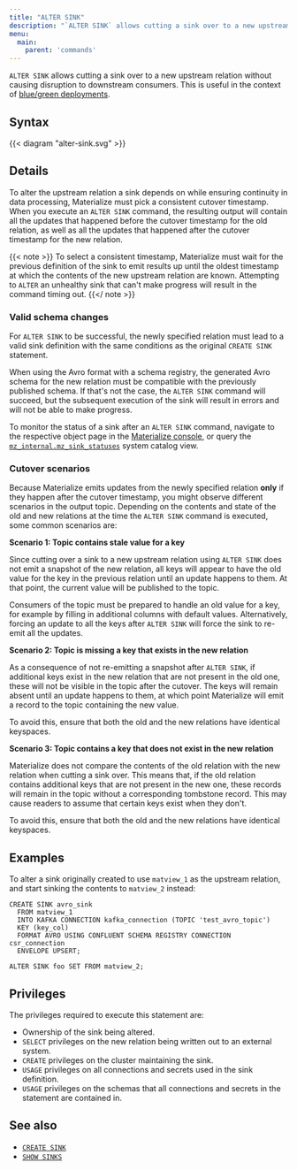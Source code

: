 ```yaml
---
title: "ALTER SINK"
description: "`ALTER SINK` allows cutting a sink over to a new upstream relation without causing disruption to downstream consumers."
menu:
  main:
    parent: 'commands'
---
```


`ALTER SINK` allows cutting a sink over to a new upstream relation without
causing disruption to downstream consumers. This is useful in the context
of [blue/green deployments](/manage/dbt/development-workflows/#bluegreen-deployments).

## Syntax

{{< diagram "alter-sink.svg" >}}

## Details

To alter the upstream relation a sink depends on while ensuring continuity in
data processing, Materialize must pick a consistent cutover timestamp. When you
execute an `ALTER SINK` command, the resulting output will contain all the
updates that happened before the cutover timestamp for the old relation, as
well as all the updates that happened after the cutover timestamp for the new
relation.

{{< note >}}
To select a consistent timestamp, Materialize must wait for the previous
definition of the sink to emit results up until the oldest timestamp at which
the contents of the new upstream relation are known. Attempting to `ALTER` an
unhealthy sink that can't make progress will result in the command timing out.
{{</ note >}}

### Valid schema changes

For `ALTER SINK` to be successful, the newly specified relation must lead to a
valid sink definition with the same conditions as the original `CREATE SINK`
statement.

When using the Avro format with a schema registry, the generated Avro
schema for the new relation must be compatible with the previously published
schema. If that's not the case, the `ALTER SINK` command will succeed, but the
subsequent execution of the sink will result in errors and will not be able to
make progress.

To monitor the status of a sink after an `ALTER SINK` command, navigate to the
respective object page in the [Materialize console](https://console.materialize.com/),
or query the [`mz_internal.mz_sink_statuses`](/sql/system-catalog/mz_internal/#mz_sink_statuses)
system catalog view.

### Cutover scenarios

Because Materialize emits updates from the newly specified relation **only** if
they happen after the cutover timestamp, you might observe different scenarios
in the output topic. Depending on the contents and state of the old and new
relations at the time the `ALTER SINK` command is executed, some common
scenarios are:

**Scenario 1: Topic contains stale value for a key**

Since cutting over a sink to a new upstream relation using `ALTER SINK` does not
emit a snapshot of the new relation, all keys will appear to have the old value
for the key in the previous relation until an update happens to them. At that
point, the current value will be published to the topic.

Consumers of the topic must be prepared to handle an old value for a key, for
example by filling in additional columns with default values. Alternatively,
forcing an update to all the keys after `ALTER SINK` will force the sink to
re-emit all the updates.

**Scenario 2: Topic is missing a key that exists in the new relation**

As a consequence of not re-emitting a snapshot after `ALTER SINK`, if additional
keys exist in the new relation that are not present in the old one, these will
not be visible in the topic after the cutover. The keys will remain absent
until an update happens to them, at which point Materialize will emit a record
to the topic containing the new value.

To avoid this, ensure that both the old and the new relations have identical
keyspaces.

**Scenario 3: Topic contains a key that does not exist in the new relation**

Materialize does not compare the contents of the old relation with the new
relation when cutting a sink over. This means that, if the old relation
contains additional keys that are not present in the new one, these records
will remain in the topic without a corresponding tombstone record. This may
cause readers to assume that certain keys exist when they don't.

To avoid this, ensure that both the old and the new relations have identical
keyspaces.

## Examples

To alter a sink originally created to use `matview_1` as the upstream relation,
and start sinking the contents to `matview_2` instead:

```mzsql
CREATE SINK avro_sink
  FROM matview_1
  INTO KAFKA CONNECTION kafka_connection (TOPIC 'test_avro_topic')
  KEY (key_col)
  FORMAT AVRO USING CONFLUENT SCHEMA REGISTRY CONNECTION csr_connection
  ENVELOPE UPSERT;
```

```mzsql
ALTER SINK foo SET FROM matview_2;
```

## Privileges

The privileges required to execute this statement are:

- Ownership of the sink being altered.
- `SELECT` privileges on the new relation being written out to an external system.
- `CREATE` privileges on the cluster maintaining the sink.
- `USAGE` privileges on all connections and secrets used in the sink definition.
- `USAGE` privileges on the schemas that all connections and secrets in the statement are contained in.

## See also

- [`CREATE SINK`](/sql/create-sink/)
- [`SHOW SINKS`](/sql/show-sinks)
